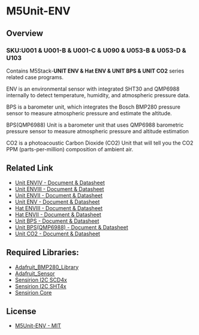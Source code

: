 # M5Unit-ENV

## Overview

### SKU:U001 & U001-B & U001-C & U090 & U053-B & U053-D & U103

Contains M5Stack-**UNIT ENV & Hat ENV & UNIT BPS & UNIT CO2** series related case programs.

ENV is an environmental sensor with integrated SHT30 and QMP6988 internally to detect temperature, humidity, and atmospheric pressure data.

BPS is a barometer unit, which integrates the Bosch BMP280 pressure sensor to measure atmospheric pressure and estimate the altitude.

BPS(QMP6988) Unit is a barometer unit that uses QMP6988 barometric pressure sensor to measure atmospheric pressure and altitude estimation

CO2 is a photoacoustic Carbon Dioxide (CO2) Unit that will tell you the CO2 PPM (parts-per-million) composition of ambient air.

## Related Link

- [Unit ENVIV - Document & Datasheet](https://docs.m5stack.com/en/unit/ENV%E2%85%A3%20Unit)
- [Unit ENVIII - Document & Datasheet](https://docs.m5stack.com/en/unit/envIII)
- [Unit ENVII - Document & Datasheet](https://docs.m5stack.com/en/unit/envII)
- [Unit ENV - Document & Datasheet](https://docs.m5stack.com/en/unit/env)
- [Hat ENVIII - Document & Datasheet](https://docs.m5stack.com/en/hat/hat_envIII)
- [Hat ENVII - Document & Datasheet](https://docs.m5stack.com/en/hat/hat_envII)
- [Unit BPS - Document & Datasheet](https://docs.m5stack.com/en/unit/bps)
- [Unit BPS(QMP6988) - Document & Datasheet](https://docs.m5stack.com/en/unit/BPS(QMP6988))
- [Unit CO2 - Document & Datasheet](https://docs.m5stack.com/en/unit/co2)

## Required Libraries:

- [Adafruit_BMP280_Library](https://github.com/adafruit/Adafruit_BMP280_Library)
- [Adafruit_Sensor](https://github.com/adafruit/Adafruit_Sensor)
- [Sensirion I2C SCD4x](https://github.com/Sensirion/arduino-i2c-scd4x)
- [Sensirion I2C SHT4x](https://github.com/Sensirion/arduino-i2c-sht4x)
- [Sensirion Core](https://github.com/Sensirion/arduino-core)

## License

- [M5Unit-ENV - MIT](LICENSE)